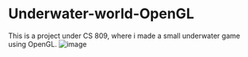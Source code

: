 # Underwater-world-OpenGL
This is a project under CS 809, where i made a small underwater game using OpenGL. 
![image](https://github.com/user-attachments/assets/4b365e0b-5175-48eb-95c9-b03f8cc2673c)

